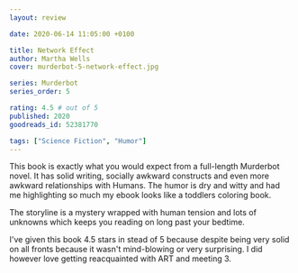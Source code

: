```yaml
---
layout: review

date: 2020-06-14 11:05:00 +0100

title: Network Effect
author: Martha Wells
cover: murderbot-5-network-effect.jpg

series: Murderbot
series_order: 5

rating: 4.5 # out of 5
published: 2020
goodreads_id: 52381770

tags: ["Science Fiction", "Humor"]
---
```


This book is exactly what you would expect from a full-length Murderbot novel. It has solid writing, socially awkward constructs and even more awkward relationships with Humans. The humor is dry and witty and had me highlighting so much my ebook looks like a toddlers coloring book.

The storyline is a mystery wrapped with human tension and lots of unknowns which keeps you reading on long past your bedtime.

I've given this book 4.5 stars in stead of 5 because despite being very solid on all fronts because it wasn't mind-blowing or very surprising. I did however love getting reacquainted with ART and meeting 3.
